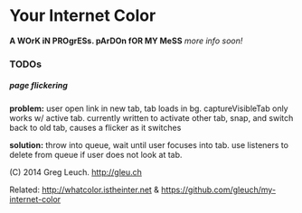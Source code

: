 # Your Internet Color

**A WOrK iN PROgrESs. pArDOn fOR MY MeSS**
*more info soon!*


### TODOs

##### page flickering

**problem:** user open link in new tab, tab loads in bg. captureVisibleTab only works w/ active tab. currently written to activate other tab, snap, and switch back to old tab, causes a flicker as it switches

**solution:** throw into queue, wait until user focuses into tab. use listeners to delete from queue if user does not look at tab.



(C) 2014 Greg Leuch. http://gleu.ch

Related: http://whatcolor.istheinter.net & https://github.com/gleuch/my-internet-color